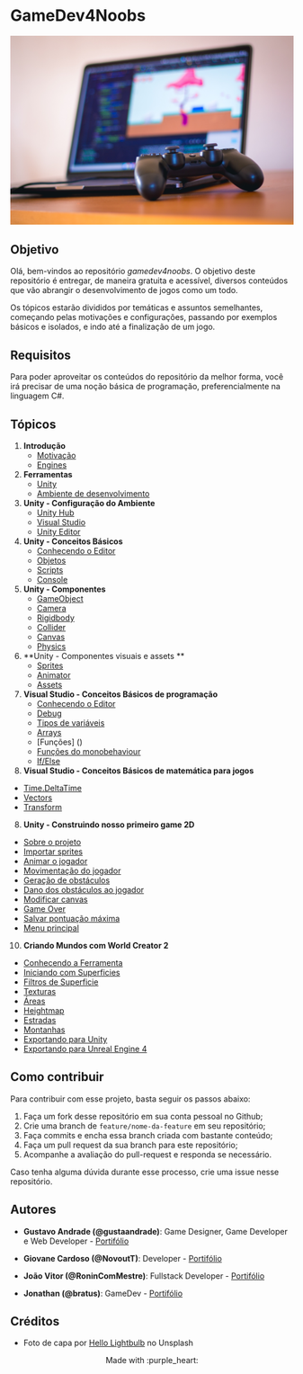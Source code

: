 # GameDev4Noobs

![Photo by Hello Lightbulb on Unsplash](./assets/intro.jpg)

## Objetivo

Olá, bem-vindos ao repositório _gamedev4noobs_. O objetivo deste repositório é entregar, de maneira gratuita e acessível, diversos conteúdos que vão abrangir o desenvolvimento de jogos como um todo.

Os tópicos estarão divididos por temáticas e assuntos semelhantes, começando pelas motivações e configurações, passando por exemplos básicos e isolados, e indo até a finalização de um jogo.

## Requisitos

Para poder aproveitar os conteúdos do repositório da melhor forma, você irá precisar de uma noção básica de programação, preferencialmente na linguagem C#.

## Tópicos

1. **Introdução**
   - [Motivação](./topics/1-Introducao/Introducao.md)
   - [Engines](./topics/1-Introducao/Engines.md)
2. **Ferramentas**
   - [Unity](./topics/2-Ferramentas/Unity.md)
   - [Ambiente de desenvolvimento](./topics/2-Ferramentas/Editor.md)
3. **Unity - Configuração do Ambiente**
   - [Unity Hub](./topics/3-Ambiente/UnityHub.md)
   - [Visual Studio](./topics/3-Ambiente/VisualStudio.md)
   - [Unity Editor](./topics/3-Ambiente/UnityEditor.md)
4. **Unity - Conceitos Básicos**
   - [Conhecendo o Editor]()
   - [Objetos]()
   - [Scripts]()
   - [Console]()
5. **Unity - Componentes**
   - [GameObject]()
   - [Camera]()
   - [Rigidbody]()
   - [Collider]()
   - [Canvas]()
   - [Physics]()
6. **Unity - Componentes visuais e assets **
   - [Sprites]()
   - [Animator]()
   - [Assets]()
7. **Visual Studio - Conceitos Básicos de programação**
   - [Conhecendo o Editor]()
   - [Debug]()
   - [Tipos de variáveis]()
   - [Arrays]()
   - [Funções] ()
   - [Funções do monobehaviour]()
   - [If/Else]()
 8. **Visual Studio - Conceitos Básicos de matemática para jogos**
   - [Time.DeltaTime]()
   - [Vectors]()
   - [Transform]()
 8. **Unity - Construindo nosso primeiro game 2D**
   - [Sobre o projeto]()
   - [Importar sprites]()
   - [Animar o jogador]()
   - [Movimentação do jogador]()
   - [Geração de obstáculos]()
   - [Dano dos obstáculos ao jogador]()
   - [Modificar canvas]()
   - [Game Over]()
   - [Salvar pontuação máxima]()
   - [Menu principal]()

10. **Criando Mundos com World Creator 2**
   - [Conhecendo a Ferramenta](./topics/7-World/1-Ferramenta.md)
   - [Iniciando com Superficies](./topics/7-World/2-Superficie.md)
   - [Filtros de Superficie](./topics/7-World/3-Filtros.md)
   - [Texturas](./topics/7-World/4-Texturas.md)
   - [Áreas](./topics/7-World/5-Areas.md)
   - [Heightmap](./topics/7-World/6-Heightmap.md)
   - [Estradas](./topics/7-World/7-Estradas.md)
   - [Montanhas](./topics/7-World/8-Montanhas.md)
   - [Exportando para Unity](./topics/7-World/9-Unity.md)
   - [Exportando para Unreal Engine 4](./topics/7-World/10-UE4.md)

## Como contribuir

Para contribuir com esse projeto, basta seguir os passos abaixo:

1. Faça um fork desse repositório em sua conta pessoal no Github;
2. Crie uma branch de `feature/nome-da-feature` em seu repositório;
3. Faça commits e encha essa branch criada com bastante conteúdo;
4. Faça um pull request da sua branch para este repositório;
5. Acompanhe a avaliação do pull-request e responda se necessário.

Caso tenha alguma dúvida durante esse processo, crie uma issue nesse repositório.

## Autores

- **Gustavo Andrade (@gustaandrade)**: Game Designer, Game Developer e Web Developer - [Portifólio](https://gustavoandrade.design)

- **Giovane Cardoso (@NovoutT)**: Developer - [Portifólio](https://github.com/Novout)
  
- **João Vitor (@RoninComMestre)**: Fullstack Developer - [Portifólio](https://github.com/JVmano)

- **Jonathan (@bratus)**: GameDev - [Portifólio](https://github.com/bratus)

## Créditos

- Foto de capa por [Hello Lightbulb](https://unsplash.com/@hellolightbulb) no Unsplash

<p align="center">
   Made with :purple_heart:
</p>
